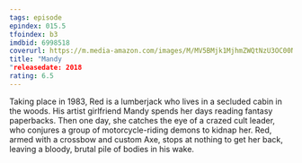 ```yaml
---
tags: episode
epindex: 015.5
tfoindex: b3
imdbid: 6998518
coverurl: https://m.media-amazon.com/images/M/MV5BMjk1MjhmZWQtNzU3OC00NDE4LThlODQtNTdhZGM4M2E3MWZkXkEyXkFqcGdeQXVyMTMxODk2OTU@._V1_SY300_CR2,0,202,300_.jpg
title: "Mandy
"releasedate: 2018
rating: 6.5
---
```


Taking place in 1983, Red is a lumberjack who lives in a secluded cabin in the woods. His artist girlfriend Mandy spends her days reading fantasy paperbacks. Then one day, she catches the eye of a crazed cult leader, who conjures a group of motorcycle-riding demons to kidnap her. Red, armed with a crossbow and custom Axe, stops at nothing to get her back, leaving a bloody, brutal pile of bodies in his wake.